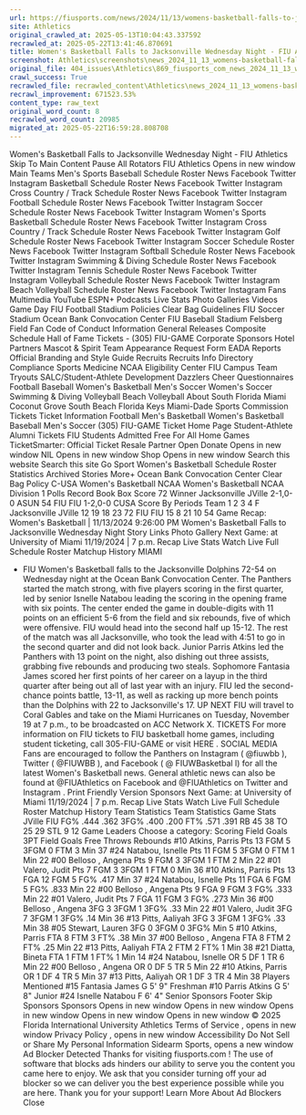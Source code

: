 ```yaml
---
url: https://fiusports.com/news/2024/11/13/womens-basketball-falls-to-jacksonville-wednesday-night.aspx
site: Athletics
original_crawled_at: 2025-05-13T10:04:43.337592
recrawled_at: 2025-05-22T13:41:46.870691
title: Women's Basketball Falls to Jacksonville Wednesday Night - FIU Athletics
screenshot: Athletics\screenshots\news_2024_11_13_womens-basketball-falls-to-jacksonville-wednesday-night.aspx_20250522134146.png
original_file: 404_issues\Athletics\869_fiusports_com_news_2024_11_13_womens-basketball-falls-to-jacksonville-wednesday-night_aspx.md
crawl_success: True
recrawled_file: recrawled_content\Athletics\news_2024_11_13_womens-basketball-falls-to-jacksonville-wednesday-night.aspx_20250522134146.md
recrawl_improvement: 671523.53%
content_type: raw_text
original_word_count: 8
recrawled_word_count: 20985
migrated_at: 2025-05-22T16:59:28.808708
---
```


Women's Basketball Falls to Jacksonville Wednesday Night - FIU Athletics
Skip To Main Content
Pause All Rotators
FIU Athletics
Opens in new window
Main
Teams
Men's Sports
Baseball
Schedule
Roster
News
Facebook
Twitter
Instagram
Basketball
Schedule
Roster
News
Facebook
Twitter
Instagram
Cross Country / Track
Schedule
Roster
News
Facebook
Twitter
Instagram
Football
Schedule
Roster
News
Facebook
Twitter
Instagram
Soccer
Schedule
Roster
News
Facebook
Twitter
Instagram
Women's Sports
Basketball
Schedule
Roster
News
Facebook
Twitter
Instagram
Cross Country / Track
Schedule
Roster
News
Facebook
Twitter
Instagram
Golf
Schedule
Roster
News
Facebook
Twitter
Instagram
Soccer
Schedule
Roster
News
Facebook
Twitter
Instagram
Softball
Schedule
Roster
News
Facebook
Twitter
Instagram
Swimming & Diving
Schedule
Roster
News
Facebook
Twitter
Instagram
Tennis
Schedule
Roster
News
Facebook
Twitter
Instagram
Volleyball
Schedule
Roster
News
Facebook
Twitter
Instagram
Beach Volleyball
Schedule
Roster
News
Facebook
Twitter
Instagram
Fans
Multimedia
YouTube
ESPN+
Podcasts
Live Stats
Photo Galleries
Videos
Game Day
FIU Football Stadium Policies
Clear Bag Guidelines
FIU Soccer Stadium
Ocean Bank Convocation Center
FIU Baseball Stadium
Felsberg Field
Fan Code of Conduct
Information
General Releases
Composite Schedule
Hall of Fame
Tickets - (305) FIU-GAME
Corporate Sponsors
Hotel Partners
Mascot & Spirit Team Appearance Request Form
EADA Reports
Official Branding and Style Guide
Recruits
Recruits Info
Directory
Compliance
Sports Medicine
NCAA Eligibility Center
FIU Campus
Team Tryouts
SALC/Student-Athlete Development
Dazzlers
Cheer
Questionnaires
Football
Baseball
Women's Basketball
Men's Soccer
Women's Soccer
Swimming & Diving
Volleyball
Beach Volleyball
About South Florida
Miami
Coconut Grove
South Beach
Florida Keys
Miami-Dade Sports Commission
Tickets
Ticket Information
Football
Men's Basketball
Women's Basketball
Baseball
Men's Soccer
(305) FIU-GAME
Ticket Home Page
Student-Athlete Alumni Tickets
FIU Students Admitted Free For All Home Games
TicketSmarter: Official Ticket Resale Partner
Open
Donate
Opens in new window
NIL
Opens in new window
Shop
Opens in new window
Search this website
Search this site
Go
Sport
Women's Basketball
Schedule
Roster
Statistics
Archived Stories
More+
Ocean Bank Convocation Center
Clear Bag Policy
C-USA Women's Basketball
NCAA Women's Basketball
NCAA Division 1 Polls
Record Book
Box Score
72
Winner
Jacksonville
JVille
2-1,0-0 ASUN
54
FIU
FIU
1-2,0-0 CUSA
Score By Periods
Team
1
2
3
4
F
Jacksonville
JVille
12
19
18
23
72
FIU
FIU
15
8
21
10
54
Game Recap: Women's Basketball |
11/13/2024 9:26:00 PM
Women's Basketball Falls to Jacksonville Wednesday Night
Story Links
Photo Gallery
Next Game:
at University of Miami
11/19/2024 | 7 p.m.
Recap
Live Stats
Watch Live
Full Schedule
Roster
Matchup History
MIAMI
- FIU Women's Basketball falls to the Jacksonville Dolphins 72-54 on Wednesday night at the Ocean Bank Convocation Center.
The Panthers started the match strong, with five players scoring in the first quarter, led by senior
Isnelle Natabou
leading the scoring in the opening frame with six points.
The center ended the game in double-digits with 11 points on an efficient 5-6 from the field and six rebounds, five of which were offensive. FIU would head into the second half up 15-12.
The rest of the match was all Jacksonville, who took the lead with 4:51 to go in the second quarter and did not look back.
Junior
Parris Atkins
led the Panthers with 13 point on the night, also dishing out three assists, grabbing five rebounds and producing two steals.
Sophomore
Fantasia James
scored her first points of her career on a layup in the third quarter after being out all of last year with an injury.
FIU led the second-chance points battle, 13-11, as well as racking up more bench points than the Dolphins with 22 to Jacksonville's 17.
UP NEXT
FIU will travel to Coral Gables and take on the Miami Hurricanes on Tuesday, November 19 at 7 p.m., to be broadcasted on ACC Network X.
TICKETS
For more information on FIU tickets to FIU basketball home games, including student ticketing, call 305-FIU-GAME or visit
HERE
.
SOCIAL MEDIA
Fans are encouraged to follow the Panthers on Instagram (
@fiuwbb
), Twitter (
@FIUWBB
), and Facebook (
@
FIUWBasketbal
l) for all the latest Women's Basketball news. General athletic news can also be found at
@FIUAthletics
on Facebook and @FIUAthletics on
Twitter
and
Instagram
.
Print Friendly Version
Sponsors
Next Game:
at University of Miami
11/19/2024 | 7 p.m.
Recap
Live Stats
Watch Live
Full Schedule
Roster
Matchup History
Team Statistics
Team Statistics
Game Stats
JVille
FIU
FG%
.444
.362
3FG%
.400
.200
FT%
.571
.391
RB
45
38
TO
25
29
STL
9
12
Game Leaders
Choose a category:
Scoring
Field Goals
3PT Field Goals
Free Throws
Rebounds
#10
Atkins, Parris
Pts
13
FGM
5
3FGM
0
FTM
3
Min
37
#24
Natabou, Isnelle
Pts
11
FGM
5
3FGM
0
FTM
1
Min
22
#00
Belloso , Angena
Pts
9
FGM
3
3FGM
1
FTM
2
Min
22
#01
Valero, Judit
Pts
7
FGM
3
3FGM
1
FTM
0
Min
36
#10
Atkins, Parris
Pts
13
FGA
12
FGM
5
FG%
.417
Min
37
#24
Natabou, Isnelle
Pts
11
FGA
6
FGM
5
FG%
.833
Min
22
#00
Belloso , Angena
Pts
9
FGA
9
FGM
3
FG%
.333
Min
22
#01
Valero, Judit
Pts
7
FGA
11
FGM
3
FG%
.273
Min
36
#00
Belloso , Angena
3FG
3
3FGM
1
3FG%
.33
Min
22
#01
Valero, Judit
3FG
7
3FGM
1
3FG%
.14
Min
36
#13
Pitts, Aaliyah
3FG
3
3FGM
1
3FG%
.33
Min
38
#05
Stewart, Lauren
3FG
0
3FGM
0
3FG%
Min
5
#10
Atkins, Parris
FTA
8
FTM
3
FT%
.38
Min
37
#00
Belloso , Angena
FTA
8
FTM
2
FT%
.25
Min
22
#13
Pitts, Aaliyah
FTA
2
FTM
2
FT%
1
Min
38
#21
Diatta, Bineta
FTA
1
FTM
1
FT%
1
Min
14
#24
Natabou, Isnelle
OR
5
DF
1
TR
6
Min
22
#00
Belloso , Angena
OR
0
DF
5
TR
5
Min
22
#10
Atkins, Parris
OR
1
DF
4
TR
5
Min
37
#13
Pitts, Aaliyah
OR
1
DF
3
TR
4
Min
38
Players Mentioned
#15
Fantasia James
G
5' 9"
Freshman
#10
Parris Atkins
G
5' 8"
Junior
#24
Isnelle Natabou
F
6' 4"
Senior
Sponsors
Footer
Skip Sponsors
Sponsors
Opens in new window
Opens in new window
Opens in new window
Opens in new window
Opens in new window
© 2025 Florida International University Athletics
Terms of Service
, opens in new window
Privacy Policy
, opens in new window
Accessibility
Do Not Sell or Share My Personal Information
Sidearm Sports, opens a new window
Ad Blocker Detected
Thanks for visiting
fiusports.com
!
The use of software that blocks ads hinders our ability to serve you the content you came here to enjoy.
We ask that you consider turning off your ad blocker so we can deliver you the best experience possible while you are here.
Thank you for your support!
Learn More About Ad Blockers
Close